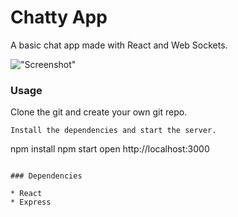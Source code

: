 Chatty App
=====================

A basic chat app made with React and Web Sockets.

!["Screenshot"](boiler/docs/screenshot.png)

### Usage

Clone the git and create your own git repo.

```
Install the dependencies and start the server.
```
npm install
npm start
open http://localhost:3000
```

### Dependencies

* React
* Express
